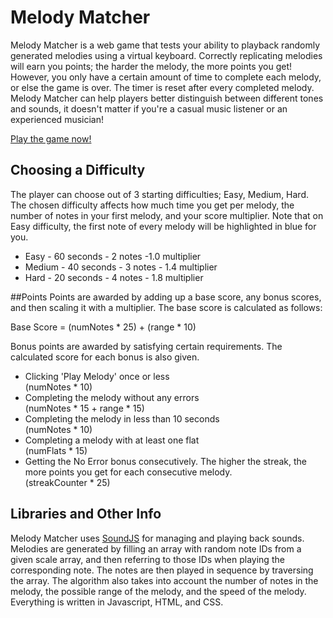 # Melody Matcher

Melody Matcher is a web game that tests your ability to playback randomly generated melodies using a virtual keyboard.
Correctly replicating melodies will earn you points; the harder the melody, the more points you get!
However, you only have a certain amount of time to complete each melody, or else the game is over.
The timer is reset after every completed melody.
Melody Matcher can help players better distinguish between different tones and sounds, it doesn't matter if you're a casual music listener or an experienced musician!

[Play the game now!](http://miaoxiao.github.io/Melody-Matcher/)

## Choosing a Difficulty
The player can choose out of 3 starting difficulties; Easy, Medium, Hard. 
The chosen difficulty affects how much time you get per melody, the number of notes in your first melody, and your score multiplier.
Note that on Easy difficulty, the first note of every melody will be highlighted in blue for you.

* Easy - 60 seconds - 2 notes -1.0 multiplier
* Medium - 40 seconds - 3 notes - 1.4 multiplier
* Hard - 20 seconds - 4 notes - 1.8 multiplier

##Points
Points are awarded by adding up a base score, any bonus scores, and then scaling it with a multiplier. The base score is calculated as follows:

Base Score = (numNotes * 25) + (range * 10)

Bonus points are awarded by satisfying certain requirements.
The calculated score for each bonus is also given.

* Clicking 'Play Melody' once or less<br>(numNotes * 10)
* Completing the melody without any errors<br>(numNotes * 15 + range * 15)
* Completing the melody in less than 10 seconds <br>(numNotes * 10)
* Completing a melody with at least one flat <br>(numFlats * 15)
* Getting the No Error bonus consecutively. The higher the streak, the more points you get for each consecutive melody.<br> (streakCounter * 25)

## Libraries and Other Info
Melody Matcher uses [SoundJS](http://www.createjs.com/SoundJS) for managing and playing back sounds.
Melodies are generated by filling an array with random note IDs from a given scale array, and then referring to those IDs when playing the corresponding note.
The notes are then played in sequence by traversing the array.
The algorithm also takes into account the number of notes in the melody, the possible range of the melody, and the speed of the melody.
Everything is written in Javascript, HTML, and CSS.
